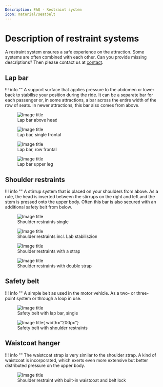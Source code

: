 ```yaml
---
Description: FAQ - Restraint system
icon: material/seatbelt
---
```


# Description of restraint systems

A restraint system ensures a safe experience on the attraction. Some systems are often combined with each other.
Can you provide missing descriptions? Then please contact us at [contact](../contact/index.md).

## Lap bar

!!! info ""
    A support surface that applies pressure to the abdomen or lower back to stabilise your position during the ride. It can be a separate bar for each passenger or, in some attractions, a bar across the entire width of the row of seats. In newer attractions, this bar also comes from above.
    <div class="grid" markdown>
    <figure markdown>
    ![Image title](../assets/images/faq/buegel_bauch.png)
    <figcaption>Lap bar above head</figcaption>
    </figure>
    <figure markdown>
    ![Image title](../assets/images/faq/buegel_bauch_2.png)
    <figcaption>Lap bar, single frontal</figcaption>
    </figure>
    <figure markdown>
    ![Image title](../assets/images/faq/buegel_bauch_3.png)
    <figcaption>Lap bar, row frontal</figcaption>
    </figure>
    <figure markdown>
    ![Image title](../assets/images/faq/buegel_bauch_4.png)
    <figcaption>Lap bar upper leg</figcaption>
    </figure>
    </div>

## Shoulder restraints

!!! info ""
    A stirrup system that is placed on your shoulders from above. As a rule, the head is inserted between the stirrups on the right and left and the stem is pressed onto the upper body. Often this bar is also secured with an additional safety belt from below.
    <div class="grid" markdown>
    <figure markdown>
    ![Image title](../assets/images/faq/buegel_schulter.png)
    <figcaption>Shoulder restraints single</figcaption>
    </figure>
    <figure markdown>
    ![Image title](../assets/images/faq/buegel_schulter_2.png)
    <figcaption>Shoulder restraints incl. Lab stabiliszion</figcaption>
    </figure>
    <figure markdown>
    ![Image title](../assets/images/faq/buegel_schulter_3.png)
    <figcaption>Shoulder restraints with a strap</figcaption>
    </figure>
    <figure markdown>
    ![Image title](../assets/images/faq/buegel_schulter_gurt.png)
    <figcaption>Shoulder restraints with double strap</figcaption>
    </figure>
    </div>

## Safety belt

!!! info ""
    A simple belt as used in the motor vehicle. As a two- or three-point system or through a loop in use.
    <div class="grid" markdown>
    <figure markdown>
    ![Image title](../assets/images/faq/buegel_gurt_bauchbuegel.png)
    <figcaption>Safety belt with lap bar, single</figcaption>
    </figure>
    <figure markdown>
    ![Image title](../assets/images/faq/buegel_gurt.png){ width="200px"}
    <figcaption>Safety belt with shoulder restraints</figcaption>
    </figure>
    </div>

## Waistcoat hanger

!!! info ""
    The waistcoat strap is very similar to the shoulder strap. A kind of waistcoat is incorporated, which exerts even more extensive but better distributed pressure on the upper body.
    <div class="grid" markdown>
    <figure markdown>
    ![Image title](../assets/images/faq/buegel_weste.png)
    <figcaption>Shoulder restraint with built-in waistcoat and belt lock</figcaption>
    </figure>
    </div>
